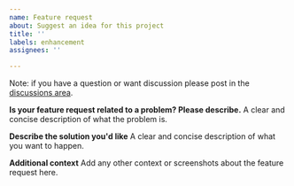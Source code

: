 ```yaml
---
name: Feature request
about: Suggest an idea for this project
title: ''
labels: enhancement
assignees: ''

---
```


Note: if you have a question or want discussion please post in the [discussions area](https://github.com/garethgeorge/backrest/wiki).

**Is your feature request related to a problem? Please describe.**
A clear and concise description of what the problem is.

**Describe the solution you'd like**
A clear and concise description of what you want to happen.

**Additional context**
Add any other context or screenshots about the feature request here.
